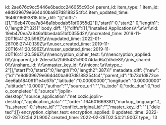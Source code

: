 id: 2ae676c9cc5446e6badcc246055c93c4
parent_id: 
item_type: 1
item_id: e8d939679e664d40ba807d8188254fc4
item_updated_time: 1646016693818
title_diff: "[{\"diffs\":[[1,\"19eb470ea7a846a1bbedab51bf0355d2\"]],\"start1\":0,\"start2\":0,\"length1\":0,\"length2\":32}]"
body_diff: "[{\"diffs\":[[1,\"Installed Applications\\\r\\\n\\\r\\\nid: 19eb470ea7a846a1bbedab51bf0355d2\\\r\\\ncreated_time: 2019-11-20T16:41:20.596Z\\\r\\\nupdated_time: 2022-01-28T08:27:40.139Z\\\r\\\nuser_created_time: 2019-11-20T16:41:20.596Z\\\r\\\nuser_updated_time: 2019-11-20T16:41:20.596Z\\\r\\\nencryption_cipher_text: \\\r\\\nencryption_applied: 0\\\r\\\nparent_id: 2deea0a2fd65431c90074dad6a2d5de8\\\r\\\nis_shared: 0\\\r\\\nshare_id: \\\r\\\nmaster_key_id: \\\r\\\nicon: \\\r\\\ntype_: 2\"]],\"start1\":0,\"start2\":0,\"length1\":0,\"length2\":387}]"
metadata_diff: {"new":{"id":"e8d939679e664d40ba807d8188254fc4","parent_id":"fb73d1d872ce4ee6ab184091f1e4c67b","latitude":"0.00000000","longitude":"0.00000000","altitude":"0.0000","author":"","source_url":"","is_todo":0,"todo_due":0,"todo_completed":0,"source":"joplin-desktop","source_application":"net.cozic.joplin-desktop","application_data":"","order":1646016693811,"markup_language":1,"is_shared":0,"share_id":"","conflict_original_id":"","master_key_id":""},"deleted":[]}
encryption_cipher_text: 
encryption_applied: 0
updated_time: 2022-02-28T02:54:21.900Z
created_time: 2022-02-28T02:54:21.900Z
type_: 13